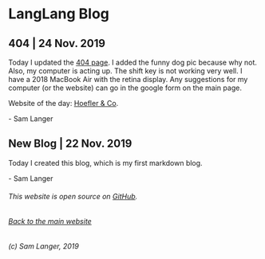 # LangLang Blog

## 404 | 24 Nov. 2019
Today I updated the [404 page](langlang.tech/langlang.tech/langlang.tech/langlang.tech/langlang.tech/langlang.tech/langlang.tech/langlang.tech/langlang.tech/langlang.tech/langlang.tech/langlang.tech/langlang.tech/langlang.tech/langlang.tech/langlang.tech/langlang.tech/langlang.tech/langlang.tech/langlang.tech/langlang.tech/langlang.tech/langlang.tech/langlang.tech/langlang.tech/langlang.tech/langlang.tech/langlang.tech/langlang.tech/langlang.tech/langlang.tech/langlang.tech/langlang.tech/langlang.tech/langlang.tech/langlang.tech/langlang.tech/langlang.tech/langlang.tech/langlang.tech/langlang.tech/langlang.tech). I added the funny dog pic because why not. Also, my computer is acting up. The shift key is not working very well. I have a 2018 MacBook Air with the retina display. Any suggestions for my computer (or the website) can go in the google form on the main page.

Website of the day: [Hoefler & Co](typography.html).

\- Sam Langer

## New Blog | 22 Nov. 2019
Today I created this blog, which is my first markdown blog.

\- Sam Langer


###### This website is open source on [GitHub](https://github.com/KazZBodnar/KazZBodnar.github.io).

###### [Back to the main website](/index.html)

###### (c) Sam Langer, 2019
